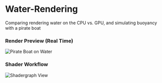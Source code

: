# Water-Rendering
Comparing rendering water on the CPU vs. GPU, and simulating buoyancy with a pirate boat

### Render Preview (Real Time)
![Pirate Boat on Water](https://user-images.githubusercontent.com/66288732/168714977-a1216eff-e02b-4f6f-a8c6-4b6a0890836e.png)

### Shader Workflow
![Shadergraph View](https://user-images.githubusercontent.com/66288732/169457043-16a3e6c5-5b95-428b-a4e4-8a5fd34d470a.png)
